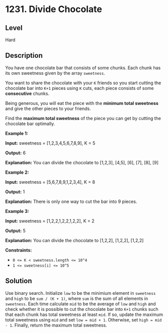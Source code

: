 # 1231. Divide Chocolate
## Level
Hard

## Description
You have one chocolate bar that consists of some chunks. Each chunk has its own sweetness given by the array `sweetness`.

You want to share the chocolate with your `K` friends so you start cutting the chocolate bar into `K+1` pieces using `K` cuts, each piece consists of some **consecutive** chunks.

Being generous, you will eat the piece with the **minimum total sweetness** and give the other pieces to your friends.

Find the **maximum total sweetness** of the piece you can get by cutting the chocolate bar optimally.

**Example 1:**

**Input:** sweetness = [1,2,3,4,5,6,7,8,9], K = 5

**Output:** 6

**Explanation:** You can divide the chocolate to [1,2,3], [4,5], [6], [7], [8], [9]

**Example 2:**

**Input:** sweetness = [5,6,7,8,9,1,2,3,4], K = 8

**Output:** 1

**Explanation:** There is only one way to cut the bar into 9 pieces.

**Example 3:**

**Input:** sweetness = [1,2,2,1,2,2,1,2,2], K = 2

**Output:** 5

**Explanation:** You can divide the chocolate to [1,2,2], [1,2,2], [1,2,2]

**Constraints:**

* `0 <= K < sweetness.length <= 10^4`
* `1 <= sweetness[i] <= 10^5`

## Solution
Use binary search. Initialize `low` to be the minimium element in `sweetness` and `high` to be `sum / (K + 1)`, where `sum` is the sum of all elements in `sweetness`. Each time calculate `mid` to be the average of `low` and `high` and check whether it is possible to cut the chocolate bar into `K+1` chunks such that each chunk has total sweetness at least `mid`. If so, update the maximum total sweetness using `mid` and set `low = mid + 1`. Otherwise, set `high = mid - 1`. Finally, return the maximum total sweetness.

